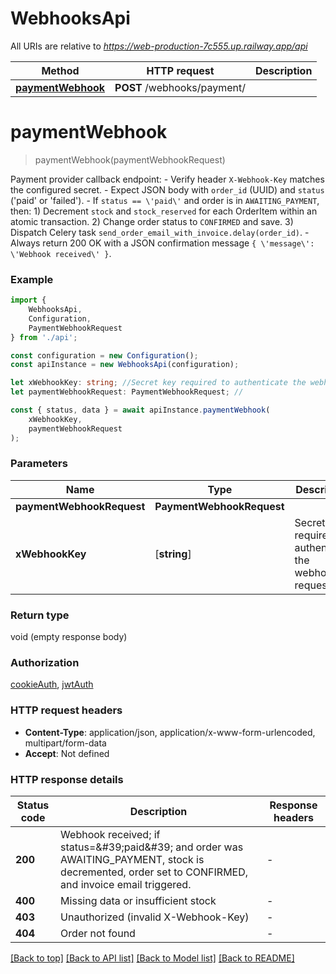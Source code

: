 # WebhooksApi

All URIs are relative to *https://web-production-7c555.up.railway.app/api*

|Method | HTTP request | Description|
|------------- | ------------- | -------------|
|[**paymentWebhook**](#paymentwebhook) | **POST** /webhooks/payment/ | |

# **paymentWebhook**
> paymentWebhook(paymentWebhookRequest)

Payment provider callback endpoint: - Verify header `X-Webhook-Key` matches the configured secret. - Expect JSON body with `order_id` (UUID) and `status` (\'paid\' or \'failed\'). - If `status == \'paid\'` and order is in `AWAITING_PAYMENT`, then:   1) Decrement `stock` and `stock_reserved` for each OrderItem within     an atomic transaction.   2) Change order status to `CONFIRMED` and save.   3) Dispatch Celery task `send_order_email_with_invoice.delay(order_id)`. - Always return 200 OK with a JSON confirmation message   `{ \'message\': \'Webhook received\' }`.

### Example

```typescript
import {
    WebhooksApi,
    Configuration,
    PaymentWebhookRequest
} from './api';

const configuration = new Configuration();
const apiInstance = new WebhooksApi(configuration);

let xWebhookKey: string; //Secret key required to authenticate the webhook request (default to undefined)
let paymentWebhookRequest: PaymentWebhookRequest; //

const { status, data } = await apiInstance.paymentWebhook(
    xWebhookKey,
    paymentWebhookRequest
);
```

### Parameters

|Name | Type | Description  | Notes|
|------------- | ------------- | ------------- | -------------|
| **paymentWebhookRequest** | **PaymentWebhookRequest**|  | |
| **xWebhookKey** | [**string**] | Secret key required to authenticate the webhook request | defaults to undefined|


### Return type

void (empty response body)

### Authorization

[cookieAuth](../README.md#cookieAuth), [jwtAuth](../README.md#jwtAuth)

### HTTP request headers

 - **Content-Type**: application/json, application/x-www-form-urlencoded, multipart/form-data
 - **Accept**: Not defined


### HTTP response details
| Status code | Description | Response headers |
|-------------|-------------|------------------|
|**200** | Webhook received; if status&#x3D;\&#39;paid\&#39; and order was AWAITING_PAYMENT, stock is decremented, order set to CONFIRMED, and invoice email triggered. |  -  |
|**400** | Missing data or insufficient stock |  -  |
|**403** | Unauthorized (invalid X-Webhook-Key) |  -  |
|**404** | Order not found |  -  |

[[Back to top]](#) [[Back to API list]](../README.md#documentation-for-api-endpoints) [[Back to Model list]](../README.md#documentation-for-models) [[Back to README]](../README.md)

